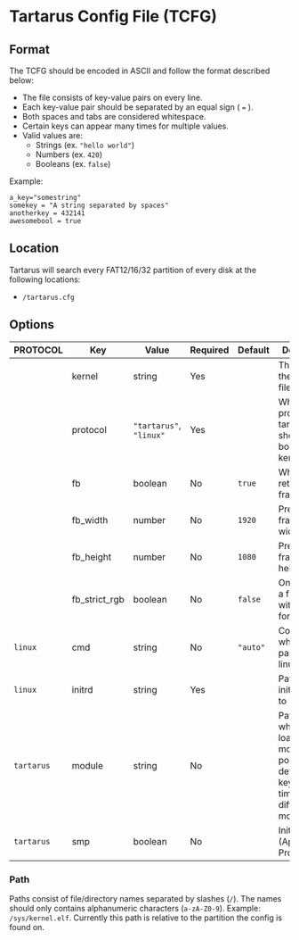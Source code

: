 # Tartarus Config File (TCFG)

## Format
The TCFG should be encoded in ASCII and follow the format described below:
- The file consists of key-value pairs on every line.
- Each key-value pair should be separated by an equal sign ( `=` ).
- Both spaces and tabs are considered whitespace.
- Certain keys can appear many times for multiple values.
- Valid values are:
    - Strings (ex. `"hello world"`)
    - Numbers (ex. `420`)
    - Booleans (ex. `false`)

Example:
```
a_key="somestring"
somekey = "A string separated by spaces"
anotherkey = 432141
awesomebool = true
```

## Location
Tartarus will search every FAT12/16/32 partition of every disk at the following locations:
- `/tartarus.cfg`

## Options
|PROTOCOL|Key|Value|Required|Default|Description|
|-|-|-|-|-|-|
||kernel|string|Yes||The path of the kernel file.|
||protocol|`"tartarus"`, `"linux"`|Yes||Which boot protocol tartarus should use to boot the kernel.|
||fb|boolean|No|`true`|Whether to retrieve a framebuffer.|
||fb_width|number|No|`1920`|Preferred framebuffer width.|
||fb_height|number|No|`1080`|Preferred framebuffer height.|
||fb_strict_rgb|boolean|No|`false`|Only retrieve a framebuffer with RGBX8 format.|
|`linux`|cmd|string|No|`"auto"`|Commandline which is passed to the linux kernel.|
|`linux`|initrd|string|Yes||Path of the initial ramdisk to load.|
|`tartarus`|module|string|No||Path to a file which will be loaded as a module. It is possible to define this key multiple times for different modules.|
|`tartarus`|smp|boolean|No||Initialize APs (Appliocation Processor)|

### Path
Paths consist of file/directory names separated by slashes (`/`). The names should only contains alphanumeric characters (`a-zA-Z0-9`). Example: `/sys/kernel.elf`. Currently this path is relative to the partition the config is found on.